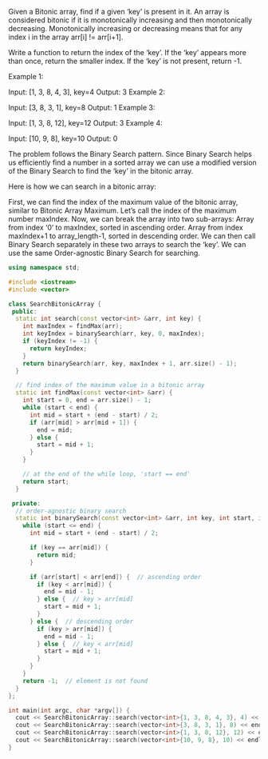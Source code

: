 Given a Bitonic array, find if a given ‘key’ is present in it. An array is considered bitonic if it is monotonically increasing and then monotonically decreasing. Monotonically increasing or decreasing means that for any index i in the array arr[i] != arr[i+1].

Write a function to return the index of the ‘key’. If the ‘key’ appears more than once, return the smaller index. If the ‘key’ is not present, return -1.

Example 1:

Input: [1, 3, 8, 4, 3], key=4
Output: 3
Example 2:

Input: [3, 8, 3, 1], key=8
Output: 1
Example 3:

Input: [1, 3, 8, 12], key=12
Output: 3
Example 4:

Input: [10, 9, 8], key=10
Output: 0

The problem follows the Binary Search pattern. Since Binary Search helps us efficiently find a number in a sorted array we can use a modified version of the Binary Search to find the ‘key’ in the bitonic array.

Here is how we can search in a bitonic array:

First, we can find the index of the maximum value of the bitonic array, similar to Bitonic Array Maximum. Let’s call the index of the maximum number maxIndex.
Now, we can break the array into two sub-arrays:
Array from index ‘0’ to maxIndex, sorted in ascending order.
Array from index maxIndex+1 to array_length-1, sorted in descending order.
We can then call Binary Search separately in these two arrays to search the ‘key’. We can use the same Order-agnostic Binary Search for searching.

```cpp
using namespace std;

#include <iostream>
#include <vector>

class SearchBitonicArray {
 public:
  static int search(const vector<int> &arr, int key) {
    int maxIndex = findMax(arr);
    int keyIndex = binarySearch(arr, key, 0, maxIndex);
    if (keyIndex != -1) {
      return keyIndex;
    }
    return binarySearch(arr, key, maxIndex + 1, arr.size() - 1);
  }

  // find index of the maximum value in a bitonic array
  static int findMax(const vector<int> &arr) {
    int start = 0, end = arr.size() - 1;
    while (start < end) {
      int mid = start + (end - start) / 2;
      if (arr[mid] > arr[mid + 1]) {
        end = mid;
      } else {
        start = mid + 1;
      }
    }

    // at the end of the while loop, 'start == end'
    return start;
  }

 private:
  // order-agnostic binary search
  static int binarySearch(const vector<int> &arr, int key, int start, int end) {
    while (start <= end) {
      int mid = start + (end - start) / 2;

      if (key == arr[mid]) {
        return mid;
      }

      if (arr[start] < arr[end]) {  // ascending order
        if (key < arr[mid]) {
          end = mid - 1;
        } else {  // key > arr[mid]
          start = mid + 1;
        }
      } else {  // descending order
        if (key > arr[mid]) {
          end = mid - 1;
        } else {  // key < arr[mid]
          start = mid + 1;
        }
      }
    }
    return -1;  // element is not found
  }
};

int main(int argc, char *argv[]) {
  cout << SearchBitonicArray::search(vector<int>{1, 3, 8, 4, 3}, 4) << endl;
  cout << SearchBitonicArray::search(vector<int>{3, 8, 3, 1}, 8) << endl;
  cout << SearchBitonicArray::search(vector<int>{1, 3, 8, 12}, 12) << endl;
  cout << SearchBitonicArray::search(vector<int>{10, 9, 8}, 10) << endl;
}
```
